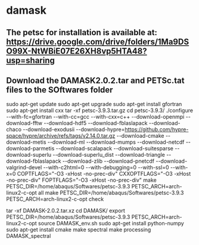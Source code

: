 # damask
## The petsc for installation is available at: https://drive.google.com/drive/folders/1Ma9DSO99X-NtWBiE07E26XH8vp5HTA48?usp=sharing

## Download the DAMASK2.0.2.tar and PETSc.tat files to the SOftwares folder

sudo apt-get update
sudo apt-get upgrade
sudo apt-get install gfortran
sudo apt-get install cxx
tar -xf petsc-3.9.3.tar.gz 
cd petsc-3.9.3/
./configure --with-fc=gfortran --with-cc=gcc --with-cxx=c++ --download-openmpi --download-fftw --download-hdf5 --download-fblaslapack --download-chaco --download-exodusii --download-hypre=https://github.com/hypre-space/hypre/archive/refs/tags/v2.14.0.tar.gz --download-cmake --download-metis --download-ml --download-mumps --download-netcdf --download-parmetis --download-scalapack --download-suitesparse --download-superlu --download-superlu_dist --download-triangle --download-fblaslapack --download-zlib --download-pnetcdf --download-valgrind-devel --with-c2html=0 --with-debugging=0 --with-ssl=0 --with-x=0 COPTFLAGS="-O3 -xHost -no-prec-div" CXXOPTFLAGS="-O3 -xHost -no-prec-div" FOPTFLAGS="-O3 -xHost -no-prec-div"
make PETSC_DIR=/home/abaqus/Softwares/petsc-3.9.3 PETSC_ARCH=arch-linux2-c-opt all
make PETSC_DIR=/home/abaqus/Softwares/petsc-3.9.3 PETSC_ARCH=arch-linux2-c-opt check

tar -xf DAMASK-2.0.2.tar.xz 
cd DAMASK/
export  PETSC_DIR=/home/abaqus/Softwares/petsc-3.9.3 PETSC_ARCH=arch-linux2-c-opt
source DAMASK_env.sh 
sudo apt-get install python-numpy
sudo apt-get install cmake
make spectral
make processing
DAMASK_spectral 
